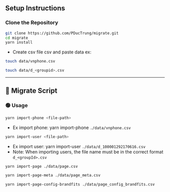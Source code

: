 ## Setup Instructions

### Clone the Repository
```bash
git clone https://github.com/PDucTrung/migrate.git
cd migrate
yarn install
```

- Create csv file csv and paste data ex:

```bash
touch data/vnphone.csv
```
```bash
touch data/d_<groupid>.csv
```

---

## 📅 Migrate Script

### 🟢 **Usage**
```bash
yarn import-phone <file-path>

```
- Ex import phone: yarn import-phone `./data/vnphone.csv`


```bash
yarn import-user <file-path>

```
- Ex import user: yarn import-user `./data/d_100001292170616.csv`
- Note: When importing users, the file name must be in the correct format `d_<groupId>.csv`

```bash
yarn import-page ./data/page.csv

```

```bash
yarn import-page-meta ./data/page_meta.csv

```

```bash
yarn import-page-config-brandfits ./data/page_config_brandfits.csv

```
